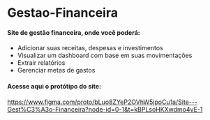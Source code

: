 # Gestao-Financeira

#### Site de gestão financeira, onde você poderá:
- Adicionar suas receitas, despesas e investimentos
- Visualizar um dashboard com base em suas movimentações
- Extrair relatórios
- Gerenciar metas de gastos

#### Acesse aqui o protótipo do site:
https://www.figma.com/proto/bLuo8ZYeP2OVhW5jpoCu1a/Site---Gest%C3%A3o-Financeira?node-id=0-1&t=kBPLsoHKXwdmo4vE-1
